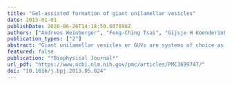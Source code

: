 ```yaml
---
title: "Gel-assisted formation of giant unilamellar vesicles"
date: 2013-01-01
publishDate: 2020-06-26T14:18:50.607698Z
authors: ["Andreas Weinberger", "Feng-Ching Tsai", "Gijsje H Koenderink", "Thais F Schmidt", "Rosângela Itri", "Wolfgang Meier", "Tatiana Schmatko", "André Schröder", "Carlos Marques"]
publication_types: ["2"]
abstract: "Giant unilamellar vesicles or GUVs are systems of choice as biomimetic models of cellular membranes. Although a variety of procedures exist for making single walled vesicles of tens of microns in size, the range of lipid compositions that can be used to grow GUVs by the conventional methods is quite limited, and many of the available methods involve energy input that can damage the lipids or other molecules present in the growing solution for embedment in the membrane or in the vesicle interior. Here, we show that a wide variety of lipids or lipid mixtures can grow into GUVs by swelling lipid precursor films on top of a dried polyvinyl alcohol gel surface in a swelling buffer that can contain diverse biorelevant molecules. Moreover, we show that the encapsulation potential of this method can be enhanced by combining polyvinyl alcohol-mediated growth with inverse-phase methods, which allow (bio)molecule complexation with the lipids."
featured: false
publication: "*Biophysical Journal*"
url_pdf: "https://www.ncbi.nlm.nih.gov/pmc/articles/PMC3699747/"
doi: "10.1016/j.bpj.2013.05.024"
---
```


